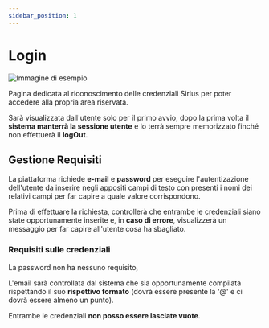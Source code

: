 ```yaml
---
sidebar_position: 1
---
```


# Login 

![Immagine di esempio](/img/phone3Banner.png)

Pagina dedicata al riconoscimento delle credenziali Sirius per poter accedere alla propria area riservata.

Sarà visualizzata dall'utente solo per il primo avvio, dopo la prima volta il **sistema manterrà la sessione utente** e lo terrà sempre memorizzato finché non effettuerà il **logOut**.

## Gestione Requisiti

La piattaforma richiede **e-mail** e **password** per eseguire l'autentizazione dell'utente da inserire negli appositi campi di testo con presenti i nomi dei relativi campi per far capire a quale valore corrispondono.

Prima di effettuare la richiesta, controllerà che entrambe le credenziali siano state opportunamente inserite e, in **caso di errore**, visualizzerà un messaggio per far capire all'utente  cosa ha sbagliato.

### Requisiti sulle credenziali

La password non ha nessuno requisito,

L'email sarà controllata dal sistema che sia opportunamente compilata rispettando il suo **rispettivo formato** (dovrà essere presente la '@' e ci dovrà essere almeno un punto).

Entrambe le credenziali **non posso essere lasciate vuote**.
